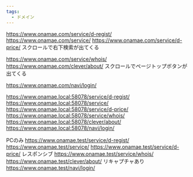 ```yaml
---
tags:
  - ドメイン
---
```


https://www.onamae.com/service/d-regist/
https://www.onamae.com/service/
https://www.onamae.com/service/d-price/
スクロールで右下検索が出てくる

https://www.onamae.com/service/whois/
https://www.onamae.com/clever/about/
スクロールでページトップボタンが出てくる

https://www.onamae.com/navi/login/



https://www.onamae.local:58078/service/d-regist/
https://www.onamae.local:58078/service/
https://www.onamae.local:58078/service/d-price/
https://www.onamae.local:58078/service/whois/
https://www.onamae.local:58078/clever/about/
https://www.onamae.local:58078/navi/login/

PCのみ
https://www.onamae.test/service/d-regist/
https://www.onamae.test/service/
https://www.onamae.test/service/d-price/
レスポンシブ
https://www.onamae.test/service/whois/
https://www.onamae.test/clever/about/
リキャプチャあり
https://www.onamae.test/navi/login/

